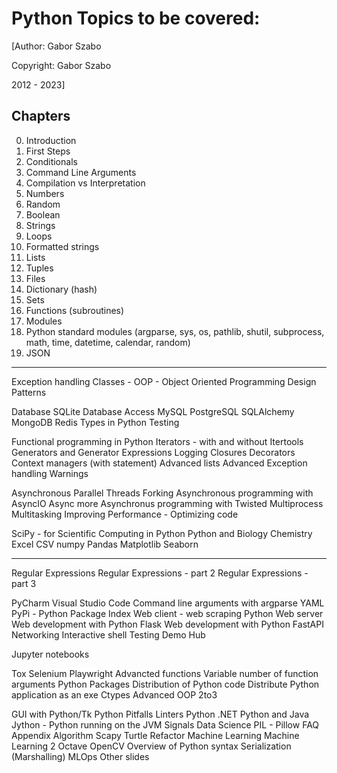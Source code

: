 # Python Topics to be covered:

[Author: Gabor Szabo

Copyright: Gabor Szabo

2012 - 2023]

## Chapters
0. Introduction
1. First Steps
2. Conditionals
3. Command Line Arguments
4. Compilation vs Interpretation
5. Numbers
6. Random
7. Boolean
8. Strings
9. Loops
10. Formatted strings
11. Lists
12. Tuples
13. Files
14. Dictionary (hash)
15. Sets
16. Functions (subroutines)
17. Modules
18. Python standard modules (argparse, sys, os, pathlib, shutil, subprocess, math, time, datetime, calendar, random)
19. JSON


--- 


Exception handling
Classes - OOP - Object Oriented Programming
Design Patterns

Database
SQLite Database Access
MySQL
PostgreSQL
SQLAlchemy
MongoDB
Redis
Types in Python
Testing

Functional programming in Python
Iterators - with and without Itertools
Generators and Generator Expressions
Logging
Closures
Decorators
Context managers (with statement)
Advanced lists
Advanced Exception handling
Warnings

Asynchronous
Parallel
Threads
Forking
Asynchronous programming with AsyncIO
Async more
Asynchronus programming with Twisted
Multiprocess
Multitasking
Improving Performance - Optimizing code


SciPy - for Scientific Computing in Python
Python and Biology
Chemistry
Excel
CSV
numpy
Pandas
Matplotlib
Seaborn

-------



Regular Expressions
Regular Expressions - part 2
Regular Expressions - part 3


PyCharm
Visual Studio Code
Command line arguments with argparse
YAML
PyPi - Python Package Index
Web client - web scraping
Python Web server
Web development with Python Flask
Web development with Python FastAPI
Networking
Interactive shell
Testing Demo
Hub

Jupyter notebooks

Tox
Selenium
Playwright
Advancted functions
Variable number of function arguments
Python Packages
Distribution of Python code
Distribute Python application as an exe
Ctypes
Advanced OOP
2to3



GUI with Python/Tk
Python Pitfalls
Linters
Python .NET
Python and Java
Jython - Python running on the JVM
Signals
Data Science
PIL - Pillow
FAQ
Appendix
Algorithm
Scapy
Turtle
Refactor
Machine Learning
Machine Learning 2
Octave
OpenCV
Overview of Python syntax
Serialization (Marshalling)
MLOps
Other slides

